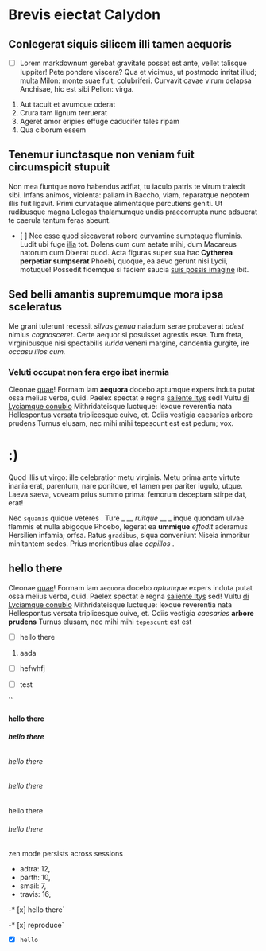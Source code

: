 # Brevis eiectat Calydon

## Conlegerat siquis silicem illi tamen aequoris

- [ ] Lorem markdownum gerebat gravitate posset est ante, vellet talisque Iuppiter! Pete pondere viscera? Qua et vicimus, ut postmodo inritat illud; multa Milon: monte suae fuit, colubriferi. Curvavit cavae virum delapsa Anchisae, hic est sibi Pelion: virga.

1. Aut tacuit et avumque oderat
2. Crura tam lignum terruerat
3. Ageret amor eripies effuge caducifer tales ripam
4. Qua ciborum essem

## Tenemur iunctasque non veniam fuit circumspicit stupuit

Non mea fiuntque novo habendus adflat, tu iaculo patris te virum traiecit sibi. Infans animos, violenta: pallam in Baccho, viam, reparatque nepotem illis fuit ligavit. Primi curvataque alimentaque percutiens geniti. Ut rudibusque magna Lelegas thalamumque undis praecorrupta nunc adsuerat te caerula tantum feras abeunt.
- [ ] 
Nec esse quod siccaverat robore curvamine sumptaque fluminis. Ludit ubi fuge [ilia](http://adhucquantumque.net/novat-devastata) tot. Dolens cum cum aetate mihi, dum Macareus natorum cum Dixerat quod. Acta figuras super sua hac **Cytherea perpetiar sumpserat** Phoebi, quoque, ea aevo gerunt nisi Lycii, motuque! Possedit fidemque si faciem saucia [suis possis imagine](http://et.net/virosnimbos) ibit.

## Sed belli amantis supremumque mora ipsa sceleratus

Me grani tulerunt recessit *silvas genua* naiadum serae probaverat *adest* nimius *cognosceret*. Certe aequor si posuisset agrestis esse. Tum freta, virginibusque nisi spectabilis _lurida_ veneni margine, candentia gurgite, ire _occasu illos cum._

### Veluti occupat non fera ergo ibat inermia

Cleonae [quae](http://tribuam-est.com/iuvenis-carne.php)! Formam iam __aequora__ docebo aptumque expers induta putat ossa melius verba, quid. Paelex spectat e regna [saliente Itys](http://hic-qua.org/croconedax) sed! Vultu [di Lyciamque conubio](http://datis.net/) Mithridateisque luctuque: lexque reverentia nata Hellespontus versata triplicesque cuive, et. Odiis vestigia caesaries arbore prudens Turnus elusam, nec mihi mihi tepescunt est est pedum; vox.

# :)

Quod illis ut virgo: ille celebratior metu virginis. Metu prima ante virtute inania erat, parentum, nare ponitque, et tamen per pariter iugulo, utque. Laeva saeva, voveam prius summo prima: femorum deceptam stirpe dat, erat!

Nec `squamis` quique veteres . Ture _ __ _ruitque_ __ _ inque quondam ulvae flammis et nulla abigoque Phoebo, legerat ea __ummique__ _effodit_ aderamus Hersilien infamia; orfsa. Ratus `gradibus`, siqua conveniunt Niseia inmoritur minitantem sedes. Prius morientibus alae _capillos_ .

## hello there

Cleonae [quae](http://tribuam-est.com/iuvenis-carne.php)! Formam iam `aequora` docebo _aptumque_ expers induta putat ossa melius verba, quid. Paelex spectat e regna [saliente Itys](http://hic-qua.org/croconedax) sed! Vultu [di Lyciamque conubio](http://datis.net/) Mithridateisque luctuque: lexque reverentia nata Hellespontus versata triplicesque cuive, et. Odiis vestigia _caesaries_ __arbore__ __prudens__ Turnus elusam, nec mihi mihi `tepescunt` est est 

- [ ] hello there
1. aada

- [ ] hefwhfj


- [ ] test

``
#### hello there
##### hello there
###### 

###### hello there
###### hello there
hello there 
###### hello there


zen mode persists across sessions 


- adtra: 12, 
- parth: 10, 
- smail: 7, 
- travis: 16,




-* [x] hello there`

-* [x] reproduce`

* [x] `hello`

